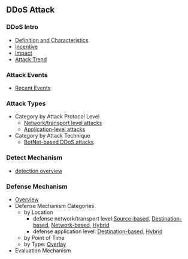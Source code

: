 DDoS Attack
---


### DDoS Intro
- [Definition and Characteristics](https://github.com/hxwang/Security-Summary/blob/master/DDoS/definition.md)
- [Incentive](https://github.com/hxwang/Security-Summary/blob/master/DDoS/incentive.md)
- [Impact]()
- [Attack Trend](https://github.com/hxwang/Security-Summary/blob/master/DDoS/trend.md)

### Attack Events
- [Recent Events](https://github.com/hxwang/Security-Summary/blob/master/DDoS/recentDDoSAttaks.md)


### Attack Types
- Category by Attack Protocol Level
    - [Network/transport level attacks](./attack/network-level-attack.md)
    - [Application-level attacks](./attack/application-level-attack.md)
- Category by Attack Technique
    - [BotNet-based DDoS attacks](./attack/botnet-based-DDoS-attack.md)
    
### Detect Mechanism
- [detection overview](./detect/detect-mechanism.md)

### Defense Mechanism
- [Overview](./defense/botnet-defense-mechanism.md)
- Defense Mechanism Categories
    - by Location 
        - defense network/transport level:[Source-based](./defense/defense-network-level-attack-by-location-source.md), [Destination-based](./defense/defense-network-level-attack-by-location-destination.md), [Network-based](./defense/defense-network-level-attack-by-location-network.md), [Hybrid](./defense/defense-network-level-attack-by-location-hybrid.md)
        - defense application level: [Destination-based](./defense/defense-application-level-attack-by-location-destination.md), [Hybrid](./defense/defense-application-level-attack-by-location-hybrid.md)
    - by Point of Time
    - by Type: [Overlay](./defense/defense-overlay.md)
- Evaluation Mechanism



